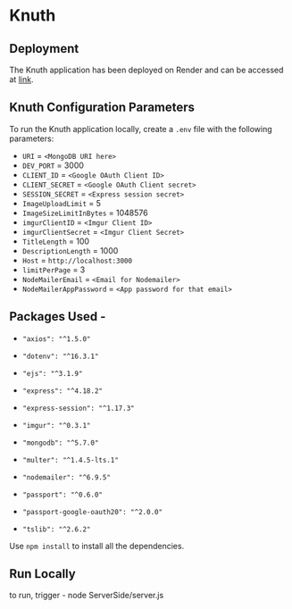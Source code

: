 # Knuth


## Deployment

The Knuth application has been deployed on Render and can be accessed at [link](https://knuth-programming-hub.onrender.com/).

## Knuth Configuration Parameters

To run the Knuth application locally, create a `.env` file with the following parameters:

- `URI` = `<MongoDB URI here>`
- `DEV_PORT` = 3000
- `CLIENT_ID` = `<Google OAuth Client ID>`
- `CLIENT_SECRET` = `<Google OAuth Client secret>`
- `SESSION_SECRET` = `<Express session secret>`
- `ImageUploadLimit` = 5
- `ImageSizeLimitInBytes` = 1048576
- `imgurClientID` = `<Imgur Client ID>`
- `imgurClientSecret` = `<Imgur Client Secret>`
- `TitleLength` = 100
- `DescriptionLength` = 1000
- `Host` = `http://localhost:3000`
- `limitPerPage` = 3
- `NodeMailerEmail` = `<Email for Nodemailer>`
- `NodeMailerAppPassword` = `<App password for that email>`

## Packages Used - 

*     "axios": "^1.5.0"
*     "dotenv": "^16.3.1"
*     "ejs": "^3.1.9"
*     "express": "^4.18.2"
*     "express-session": "^1.17.3"
*     "imgur": "^0.3.1"
*     "mongodb": "^5.7.0"
*     "multer": "^1.4.5-lts.1"
*     "nodemailer": "^6.9.5"
*     "passport": "^0.6.0"
*     "passport-google-oauth20": "^2.0.0"
*     "tslib": "^2.6.2"


Use ``npm install`` to install all the dependencies.

## Run Locally

to run, trigger - node ServerSide/server.js